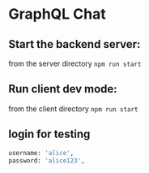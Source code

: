 # GraphQL Chat

## Start the backend server:
from the server directory
`npm run start`


## Run client dev mode:
from the client directory
`npm run start`

## login for testing
```sh
username: 'alice',
password: 'alice123',
```